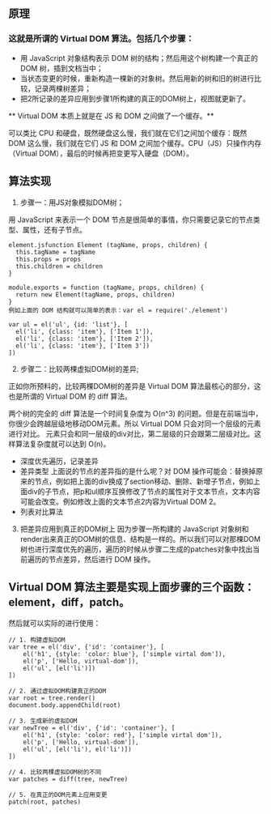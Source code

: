 
## 原理

### 这就是所谓的 Virtual DOM 算法。包括几个步骤：

- 用 JavaScript 对象结构表示 DOM 树的结构；然后用这个树构建一个真正的 DOM 树，插到文档当中；
- 当状态变更的时候，重新构造一棵新的对象树。然后用新的树和旧的树进行比较，记录两棵树差异；
- 把2所记录的差异应用到步骤1所构建的真正的DOM树上，视图就更新了。

** Virtual DOM 本质上就是在 JS 和 DOM 之间做了一个缓存。**

可以类比 CPU 和硬盘，既然硬盘这么慢，我们就在它们之间加个缓存：既然 DOM 这么慢，我们就在它们 JS 和 DOM 之间加个缓存。CPU（JS）只操作内存（Virtual DOM），最后的时候再把变更写入硬盘（DOM）。

## 算法实现

1. 步骤一：用JS对象模拟DOM树；

用 JavaScript 来表示一个 DOM 节点是很简单的事情，你只需要记录它的节点类型、属性，还有子节点。
```
element.jsfunction Element (tagName, props, children) {
  this.tagName = tagName
  this.props = props
  this.children = children
}

module.exports = function (tagName, props, children) {
  return new Element(tagName, props, children)
}
例如上面的 DOM 结构就可以简单的表示：var el = require('./element')

var ul = el('ul', {id: 'list'}, [
  el('li', {class: 'item'}, ['Item 1']),
  el('li', {class: 'item'}, ['Item 2']),
  el('li', {class: 'item'}, ['Item 3'])
])

```
2. 步骤二：比较两棵虚拟DOM树的差异;

正如你所预料的，比较两棵DOM树的差异是 Virtual DOM 算法最核心的部分，这也是所谓的 Virtual DOM 的 diff 算法。

两个树的完全的 diff 算法是一个时间复杂度为 O(n^3) 的问题。但是在前端当中，你很少会跨越层级地移动DOM元素。所以 Virtual DOM 只会对同一个层级的元素进行对比。
元素只会和同一层级的div对比，第二层级的只会跟第二层级对比。这样算法复杂度就可以达到 O(n)。

- 深度优先遍历，记录差异
- 差异类型
上面说的节点的差异指的是什么呢？对 DOM 操作可能会：替换掉原来的节点，例如把上面的div换成了section移动、删除、新增子节点，例如上面div的子节点，把p和ul顺序互换修改了节点的属性对于文本节点，文本内容可能会改变。例如修改上面的文本节点2内容为Virtual DOM 2。
- 列表对比算法

3. 把差异应用到真正的DOM树上
因为步骤一所构建的 JavaScript 对象树和render出来真正的DOM树的信息、结构是一样的。所以我们可以对那棵DOM树也进行深度优先的遍历，遍历的时候从步骤二生成的patches对象中找出当前遍历的节点差异，然后进行 DOM 操作。


## Virtual DOM 算法主要是实现上面步骤的三个函数：element，diff，patch。

然后就可以实际的进行使用：
```
// 1. 构建虚拟DOM
var tree = el('div', {'id': 'container'}, [
    el('h1', {style: 'color: blue'}, ['simple virtal dom']),
    el('p', ['Hello, virtual-dom']),
    el('ul', [el('li')])
])

// 2. 通过虚拟DOM构建真正的DOM
var root = tree.render()
document.body.appendChild(root)

// 3. 生成新的虚拟DOM
var newTree = el('div', {'id': 'container'}, [
    el('h1', {style: 'color: red'}, ['simple virtal dom']),
    el('p', ['Hello, virtual-dom']),
    el('ul', [el('li'), el('li')])
])

// 4. 比较两棵虚拟DOM树的不同
var patches = diff(tree, newTree)

// 5. 在真正的DOM元素上应用变更
patch(root, patches)
```